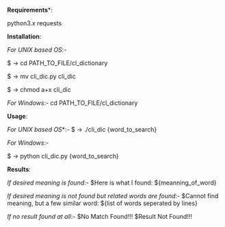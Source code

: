 **Requirements***:

python3.x
requests

**Installation**:

*For UNIX based OS*:-

$ -> cd PATH_TO_FILE/cl_dictionary

$ -> mv cli_dic.py cli_dic

$ -> chmod a+x cli_dic

*For Windows*:-
cd PATH_TO_FILE/cl_dictionary

**Usage**:

*For UNIX based OS**:-
$ -> ./cli_dic {word_to_search}

*For Windows*:-

$ -> python cli_dic.py {word_to_search}

**Results**:

*If desired meaning is found*:-
$Here is what I found:
${meanning_of_word}

*If desired meaning is not found but related words are found*:-
$Cannot find meaning, but a few similar word:
${list of words seperated by lines}

*If no result found at all*:-
$No Match Found!!!
$Result Not Found!!!
